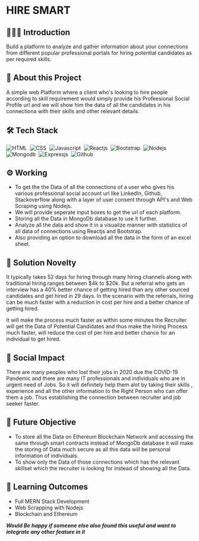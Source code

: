 # HIRE SMART

## 👨🏻‍💻&nbsp;Introduction
Build a platform to analyze and gather information about your connections from different popular professional portals for hiring potential candidates as per required skills.

## 🔭&nbsp;About this Project
A simple web Platform where a client who's looking to hire people according to skill requirement would simply provide his Profeesional Social Profile url and we will show him the data of all the candidates in his connectiona with their skills and other relevant details.

## 🛠️&nbsp;Tech Stack
![HTML](https://img.shields.io/badge/html5%20-%23E34F26.svg?&style=for-the-badge&logo=html5&logoColor=white)&nbsp;
![CSS](https://img.shields.io/badge/css3%20-%231572B6.svg?&style=for-the-badge&logo=css3&logoColor=white)&nbsp;
![Javascript](https://img.shields.io/badge/javascript%20-%23323330.svg?&style=for-the-badge&logo=javascript&logoColor=%23F7DF1E)&nbsp;
![Reactjs](https://img.shields.io/badge/react%20-%2320232a.svg?&style=for-the-badge&logo=react&logoColor=%2361DAFB)&nbsp;
![Bootstrap](https://img.shields.io/badge/bootstrap%20-%23563D7C.svg?&style=for-the-badge&logo=bootstrap&logoColor=white)&nbsp;
![Nodejs](https://img.shields.io/badge/node.js%20-%2343853D.svg?&style=for-the-badge&logo=node.js&logoColor=white)&nbsp;
![Mongodb](https://img.shields.io/badge/MongoDB-%234ea94b.svg?&style=for-the-badge&logo=mongodb&logoColor=white)&nbsp;
![Expressjs](https://img.shields.io/badge/express.js%20-%23404d59.svg?&style=for-the-badge)&nbsp;
![Github](https://img.shields.io/badge/github%20-%23121011.svg?&style=for-the-badge&logo=github&logoColor=white)&nbsp;

## ⚙️&nbsp;Working

 - To get the the Data of all the connections of a user who gives his various professional social account url like LinkedIn, Github, Stackoverflow along with a layer of user consent through API's and Web Scraping using Nodejs.
 - We will provide seperate input boxes to get the url of each platform.
 - Storing all the Data in MongoDb database to use it further.
 - Analyze all the data and show it in a visualize manner with statistics of all data of connections using Reactjs and Bootstrap.
 - Also providing an option to download all the data in the form of an excel sheet.

## 🎯&nbsp;Solution Novelty
It typically takes 52 days for hiring through many hiring channels along with traditional hiring ranges between $4k to $20k. But a referral who gets an interview has a 40% better chance of getting hired than any other sourced candidates and get hired in 29 days. In the scenario with the referrals, hiring can be much faster with a reduction in cost per hire and a better chance of getting hired.

It will make the process much faster as within some minutes the Recruiter will get the Data of Potential Candidates and thus make the hiring Process much faster, will reduce the cost of per hire and better chance for an individual to get hired.

## 🤝&nbsp;Social Impact
There are many peoples who lost their jobs in 2020 due the COVID-19 Pandemic and there are many IT professionals and individuals who are in urgent need of Jobs. So it will definitely help them alot by taking their skills , experience and all the other information to the Right Person who can offer them a job. Thus establishing the connection between recruiter and job seeker faster.

## 🧭&nbsp;Future Objective
 - To store all the Data on Ethereum Blockchain Network and accessing the same through smart contracts instead of MongoDb database it will make the storing of Data much secure as all this data will be personal information of individuals.
 - To show only the Data of those connections which has the relevant skillset which the recruiter is looking for instead of showing all the Data.

## 📗&nbsp;Learning Outcomes

 - Full MERN Stack Development
 - Web Scrapping with Nodejs
 - Blockchain and Ethereum

_**Would Be happy if someone else also found this useful and want to integrate any other feature in it**_